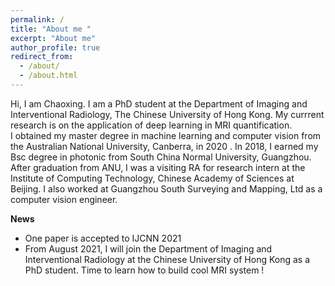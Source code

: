 ```yaml
---
permalink: /
title: "About me "
excerpt: "About me"
author_profile: true
redirect_from: 
  - /about/
  - /about.html
---
```


Hi, I am Chaoxing. I am a PhD student at the  Department of Imaging and Interventional Radiology, The Chinese University of Hong Kong. My currrent research is on the application of deep learning in MRI quantification.    
I obtained my master degree in machine learning and computer vision from the Australian National University, Canberra, in 2020 . In 2018, I earned my Bsc degree in photonic from South China Normal University, Guangzhou. After graduation from ANU,  I was a visiting RA for research intern at the Institute of Computing Technology, Chinese Academy of Sciences at Beijing.  I also worked at Guangzhou South Surveying and Mapping, Ltd as a computer vision engineer. 
  
    
      
        
          
            
            
  
 **News**
   * One paper is accepted to IJCNN 2021 
   * From August 2021, I will join the Department of Imaging and Interventional Radiology at the Chinese University of Hong Kong as a PhD student. Time to learn how to      build cool MRI system !   
  
